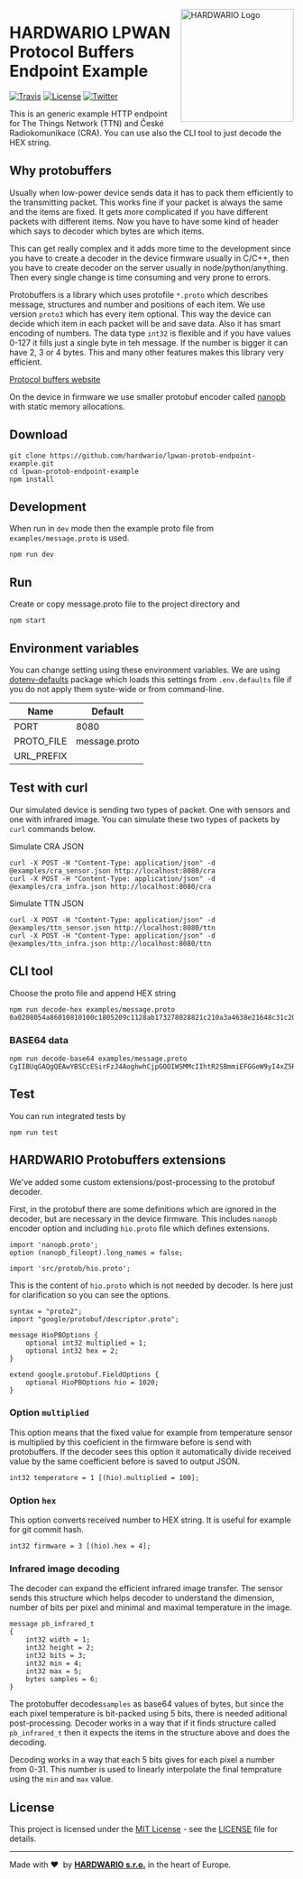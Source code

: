 <a href="https://www.hardwario.com/"><img src="https://www.hardwario.com/ci/assets/hw-logo.svg" width="200" alt="HARDWARIO Logo" align="right"></a>

# HARDWARIO LPWAN Protocol Buffers Endpoint Example

[![Travis](https://img.shields.io/travis/hardwario/lpwan-protob-endpoint-example/master.svg)](https://travis-ci.org/hardwario/lpwan-protob-endpoint-example)
[![License](https://img.shields.io/github/license/hardwario/lpwan-protob-endpoint-example.svg)](https://github.com/hardwario/lpwan-protob-endpoint-example/blob/master/LICENSE)
[![Twitter](https://img.shields.io/twitter/follow/hardwario_en.svg?style=social&label=Follow)](https://twitter.com/hardwario_en)


This is an generic example HTTP endpoint for The Things Network (TTN) and České Radiokomunikace (CRA). You can use also the CLI tool to just decode the HEX string.

## Why protobuffers

Usually when low-power device sends data it has to pack them efficiently to the transmitting packet. This works fine if your packet is always the same and the items are fixed. It gets more complicated if you have different packets with different items. Now you have to have some kind of header which says to decoder which bytes are which items. 

This can get really complex and it adds more time to the development since you have to create a decoder in the device firmware usually in C/C++, then you have to create decoder on the server usually in node/python/anything.
Then every single change is time consuming and very prone to errors.

Protobuffers is a library which uses protofile `*.proto` which describes message, structures and number and positions of each item. We use version `proto3` which has every item optional. This way the device can decide which item in each packet will be and save data. Also it has smart encoding of numbers. The data type `int32` is flexible and if you have values 0-127 it fills just a single byte in teh message. If the number is bigger it can have 2, 3 or 4 bytes. This and many other features makes this library very efficient.

[Protocol buffers website](https://developers.google.com/protocol-buffers)

On the device in firmware we use smaller protobuf encoder called [nanopb](https://jpa.kapsi.fi/nanopb/) with static memory allocations.


## Download
```
git clone https://github.com/hardwario/lpwan-protob-endpoint-example.git
cd lpwan-protob-endpoint-example
npm install
```

## Development
When run in `dev` mode then the example proto file from `examples/message.proto` is used.

```
npm run dev
```

## Run
Create or copy message.proto file to the project directory and

```
npm start
```

## Environment variables

You can change setting using these environment variables. We are using [dotenv-defaults](https://www.npmjs.com/package/dotenv-defaults) package which loads this settings from `.env.defaults` file if you do not apply them syste-wide or from command-line.

|    Name    |    Default    |
| ---------- | ------------- |
| PORT       | 8080          |
| PROTO_FILE | message.proto |
| URL_PREFIX |               |

## Test with curl

Our simulated device is sending two types of packet. One with sensors and one with infrared image.
You can simulate these two types of packets by `curl` commands below.

Simulate CRA JSON
```
curl -X POST -H "Content-Type: application/json" -d @examples/cra_sensor.json http://localhost:8080/cra
curl -X POST -H "Content-Type: application/json" -d @examples/cra_infra.json http://localhost:8080/cra
```

Simulate TTN JSON
```
curl -X POST -H "Content-Type: application/json" -d @examples/ttn_sensor.json http://localhost:8080/ttn
curl -X POST -H "Content-Type: application/json" -d @examples/ttn_infra.json http://localhost:8080/ttn
```

## CLI tool

Choose the proto file and append HEX string 

```
npm run decode-hex examples/message.proto 0a0208054a86010810100c1805209c1128ab173278028821c210a3a4638e21648c31c20886d4764819a688414619e5bdc88e31679441481a8935e8d0296814424a2a14b927db39a78c41102a0c3527212a4488519a3269ad17e53a871052181b861e27a74b658c41d62a052a36a944428840102304b995f74d4494620e24e5c414b356434935ca22c55048f563
```

### BASE64 data
```
npm run decode-base64 examples/message.proto CgIIBUqGAQgQEAwYBSCcESirFzJ4AoghwhCjpGOOIWSMMcIIhtR2SBmmiEFGGeW9yI4xZ5RBSBqJNejQKWgUQkoqFLkn2zmnjEEQKgw1JyEqRIhRmjJprRflOocQUhgbhh4np0tljEHWKgUqNqlEQohAECMEuZX3TUSUYg4k5cQUs1ZDSTXKIsVQSPVj
```

## Test
You can run integrated tests by

```
npm run test
```

## HARDWARIO Protobuffers extensions

We've added some custom extensions/post-processing to the protobuf decoder.

First, in the protobuf there are some definitions which are ignored in the decoder, but are necessary in the device firmware. This includes `nanopb` encoder option and including `hio.proto` file which defines extensions.

```
import 'nanopb.proto';
option (nanopb_fileopt).long_names = false;

import 'src/protob/hio.proto';
```

This is the content of `hio.proto` which is not needed by decoder. Is here just for clarification so you can see the options.

```
syntax = "proto2";
import "google/protobuf/descriptor.proto";

message HioPBOptions {
    optional int32 multiplied = 1;
    optional int32 hex = 2;
}

extend google.protobuf.FieldOptions {
    optional HioPBOptions hio = 1020;
}
```

### Option `multiplied`

This option means that the fixed value for example from temperature sensor is multiplied by this coeficient
in the firmware before is send with protobuffers. If the decoder sees this option it automatically divide
received value by the same coefficient before is saved to output JSON.

```
int32 temperature = 1 [(hio).multiplied = 100];
```

### Option `hex`

This option converts received number to HEX string. It is useful for example for git commit hash.

```
int32 firmware = 3 [(hio).hex = 4];
```

### Infrared image decoding

The decoder can expand the efficient infrared image transfer. The sensor sends this structure which helps decoder to understand the dimension, number of bits per pixel and minimal and maximal temperature in the image.

```
message pb_infrared_t
{
    int32 width = 1;
    int32 height = 2;
    int32 bits = 3;
    int32 min = 4;
    int32 max = 5;
    bytes samples = 6;
}
```

The protobuffer decodes`samples` as base64 values of bytes, but since the each pixel temperature is bit-packed  using 5 bits, there is needed aditional post-processing. Decoder works in a way that if it finds structure called `pb_infrared_t` then it expects the items in the structure above and does the decoding.

Decoding works in a way that each 5 bits gives for each pixel a number from 0-31. This number is used to linearly interpolate the final temprature using the `min` and `max` value.

## License

This project is licensed under the [MIT License](https://opensource.org/licenses/MIT/) - see the [LICENSE](LICENSE) file for details.

---

Made with &#x2764;&nbsp; by [**HARDWARIO s.r.o.**](https://www.hardwario.com/) in the heart of Europe.
